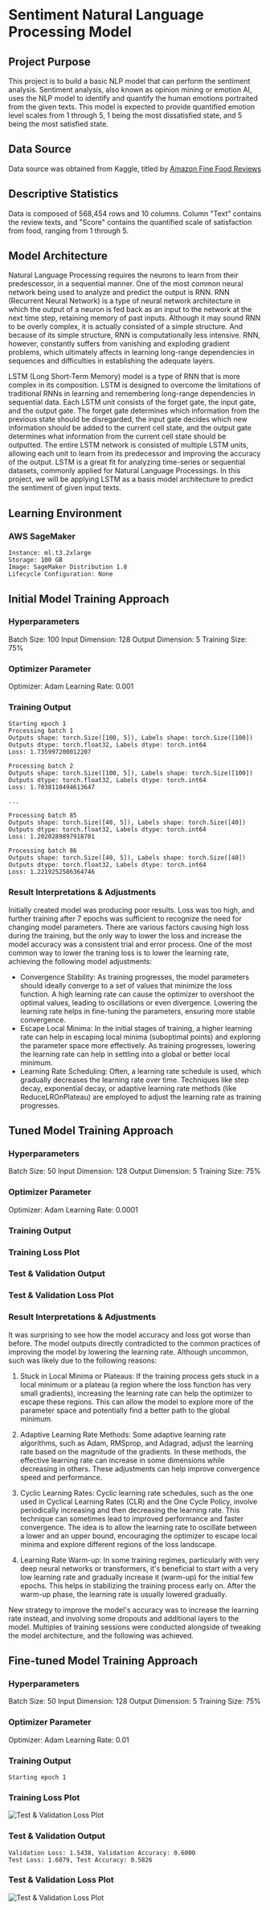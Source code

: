 # Sentiment Natural Language Processing Model
## Project Purpose
This project is to build a basic NLP model that can perform the sentiment analysis. Sentiment analysis, also known as opinion mining or emotion AI, uses the NLP model to identify and quantify the human emotions portraited from the given texts. This model is expected to provide quantified emotion level scales from 1 through 5, 1 being the most dissatisfied state, and 5 being the most satisfied state.
## Data Source
Data source was obtained from Kaggle, titled by [Amazon Fine Food Reviews](https://www.kaggle.com/datasets/snap/amazon-fine-food-reviews)
## Descriptive Statistics
Data is composed of 568,454 rows and 10 columns. Column "Text" contains the review texts, and "Score" contains the quantified scale of satisfaction from food, ranging from 1 through 5.
## Model Architecture
Natural Language Processing requires the neurons to learn from their predescessor, in a sequential manner. One of the most common neural network being used to analyze and predict the output is RNN. RNN (Recurrent Neural Network) is a type of neural network architecture in which the output of a neuron is fed back as an input to the network at the next time step, retaining memory of past inputs. Although it may sound RNN to be overly complex, it is actually consisted of a simple structure. And because of its simple structure, RNN is computationally less intensive. RNN, however, constantly suffers from vanishing and exploding gradient problems, which ultimately affects in learning long-range dependencies in sequences and difficulties in establishing the adequate layers.

LSTM (Long Short-Term Memory) model is a type of RNN that is more complex in its composition. LSTM is designed to overcome the limitations of traditional RNNs in learning and remembering long-range dependencies in sequential data. Each LSTM unit consists of the forget gate, the input gate, and the output gate. The forget gate determines which information from the previous state should be disregarded, the input gate decides which new information should be added to the current cell state, and the output gate determines what information from the current cell state should be outputted. The entire LSTM network is consisted of multiple LSTM units, allowing each unit to learn from its predecessor and improving the accuracy of the output. LSTM is a great fit for analyzing time-series or sequential datasets, commonly applied for Natural Language Processings. In this project, we will be applying LSTM as a basis model architecture to predict the sentiment of given input texts.

## Learning Environment
### AWS SageMaker
    Instance: ml.t3.2xlarge
    Storage: 100 GB
    Image: SageMaker Distribution 1.8
    Lifecycle Configuration: None

## Initial Model Training Approach
### Hyperparameters
Batch Size: 100
Input Dimension: 128
Output Dimension: 5
Training Size: 75%

### Optimizer Parameter
Optimizer: Adam
Learning Rate: 0.001

### Training Output

    Starting epoch 1
    Processing batch 1
    Outputs shape: torch.Size([100, 5]), Labels shape: torch.Size([100])
    Outputs dtype: torch.float32, Labels dtype: torch.int64
    Loss: 1.735997200012207

    Processing batch 2
    Outputs shape: torch.Size([100, 5]), Labels shape: torch.Size([100])
    Outputs dtype: torch.float32, Labels dtype: torch.int64
    Loss: 1.7038110494613647
  
    ...
  
    Processing batch 85
    Outputs shape: torch.Size([40, 5]), Labels shape: torch.Size([40])
    Outputs dtype: torch.float32, Labels dtype: torch.int64
    Loss: 1.2020289897918701
  
    Processing batch 86
    Outputs shape: torch.Size([40, 5]), Labels shape: torch.Size([40])
    Outputs dtype: torch.float32, Labels dtype: torch.int64
    Loss: 1.2219252586364746

### Result Interpretations & Adjustments
Initially created model was producing poor results. Loss was too high, and further training after 7 epochs was sufficient to recognize the need for changing model parameters. There are various factors causing high loss during the training, but the only way to lower the loss and increase the model accuracy was a consistent trial and error process.
One of the most common way to lower the traning loss is to lower the learning rate, achieving the following model adjustments:
- Convergence Stability: As training progresses, the model parameters should ideally converge to a set of values that minimize the loss function. A high learning rate can cause the optimizer to overshoot the optimal values, leading to oscillations or even divergence. Lowering the learning rate helps in fine-tuning the parameters, ensuring more stable convergence.
- Escape Local Minima: In the initial stages of training, a higher learning rate can help in escaping local minima (suboptimal points) and exploring the parameter space more effectively. As training progresses, lowering the learning rate can help in settling into a global or better local minimum.
- Learning Rate Scheduling: Often, a learning rate schedule is used, which gradually decreases the learning rate over time. Techniques like step decay, exponential decay, or adaptive learning rate methods (like ReduceLROnPlateau) are employed to adjust the learning rate as training progresses.

## Tuned Model Training Approach
### Hyperparameters
Batch Size: 50
Input Dimension: 128
Output Dimension: 5
Training Size: 75%

### Optimizer Parameter
Optimizer: Adam
Learning Rate: 0.0001

### Training Output



### Training Loss Plot


### Test & Validation Output


### Test & Validation Loss Plot

    
### Result Interpretations & Adjustments
It was surprising to see how the model accuracy and loss got worse than before. The model outputs directly contradicted to the common practices of improving the model by lowering the learning rate. Although uncommon, such was likely due to the following reasons:

1. Stuck in Local Minima or Plateaus: If the training process gets stuck in a local minimum or a plateau (a region where the loss function has very small gradients), increasing the learning rate can help the optimizer to escape these regions. This can allow the model to explore more of the parameter space and potentially find a better path to the global minimum.

2. Adaptive Learning Rate Methods: Some adaptive learning rate algorithms, such as Adam, RMSprop, and Adagrad, adjust the learning rate based on the magnitude of the gradients. In these methods, the effective learning rate can increase in some dimensions while decreasing in others. These adjustments can help improve convergence speed and performance.

3. Cyclic Learning Rates: Cyclic learning rate schedules, such as the one used in Cyclical Learning Rates (CLR) and the One Cycle Policy, involve periodically increasing and then decreasing the learning rate. This technique can sometimes lead to improved performance and faster convergence. The idea is to allow the learning rate to oscillate between a lower and an upper bound, encouraging the optimizer to escape local minima and explore different regions of the loss landscape.

4. Learning Rate Warm-up: In some training regimes, particularly with very deep neural networks or transformers, it's beneficial to start with a very low learning rate and gradually increase it (warm-up) for the initial few epochs. This helps in stabilizing the training process early on. After the warm-up phase, the learning rate is usually lowered gradually.

New strategy to improve the model's accuracy was to increase the learning rate instead, and involving some dropouts and additional layers to the model. Multiples of training sessions were conducted alongside of tweaking the model architecture, and the following was achieved.

## Fine-tuned Model Training Approach
### Hyperparameters
Batch Size: 50
Input Dimension: 128
Output Dimension: 5
Training Size: 75%

### Optimizer Parameter
Optimizer: Adam
Learning Rate: 0.01

### Training Output
    Starting epoch 1

### Training Loss Plot
![Test & Validation Loss Plot](https://github.com/dntjdgur/ml-nlp/blob/main/images/init_training_loss.png)

### Test & Validation Output

    Validation Loss: 1.5438, Validation Accuracy: 0.6000
    Test Loss: 1.6079, Test Accuracy: 0.5826

### Test & Validation Loss Plot
![Test & Validation Loss Plot](https://github.com/dntjdgur/ml-nlp/blob/main/images/init_test_val_loss.png)
